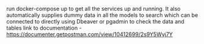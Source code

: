 run docker-compose up to get all the services up and running. It also automatically supplies dummy data in all the models to search which can be connected to directly using Dbeaver or pgadmin to check the data and tables 
link to documentation - https://documenter.getpostman.com/view/10412699/2s9Y5Wyj7Y